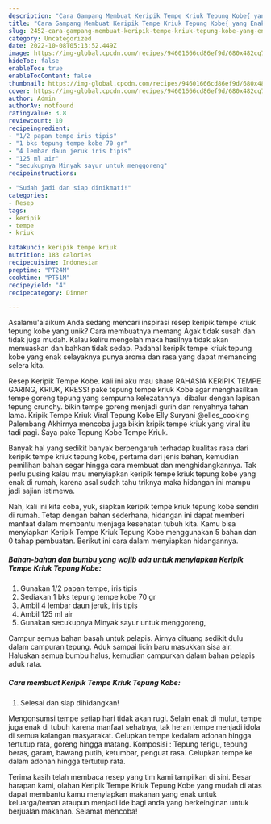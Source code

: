 ```yaml
---
description: "Cara Gampang Membuat Keripik Tempe Kriuk Tepung Kobe{ yang Enak"
title: "Cara Gampang Membuat Keripik Tempe Kriuk Tepung Kobe{ yang Enak"
slug: 2452-cara-gampang-membuat-keripik-tempe-kriuk-tepung-kobe-yang-enak
category: Uncategorized
date: 2022-10-08T05:13:52.449Z
image: https://img-global.cpcdn.com/recipes/94601666cd86ef9d/680x482cq70/keripik-tempe-kriuk-tepung-kobe-foto-resep-utama.jpg
hideToc: false
enableToc: true
enableTocContent: false
thumbnail: https://img-global.cpcdn.com/recipes/94601666cd86ef9d/680x482cq70/keripik-tempe-kriuk-tepung-kobe-foto-resep-utama.jpg
cover: https://img-global.cpcdn.com/recipes/94601666cd86ef9d/680x482cq70/keripik-tempe-kriuk-tepung-kobe-foto-resep-utama.jpg
author: Admin
authorAv: notfound
ratingvalue: 3.8
reviewcount: 10
recipeingredient:
- "1/2 papan tempe iris tipis"
- "1 bks tepung tempe kobe 70 gr"
- "4 lembar daun jeruk iris tipis"
- "125 ml air"
- "secukupnya Minyak sayur untuk menggoreng"
recipeinstructions:

- "Sudah jadi dan siap dinikmati!"
categories:
- Resep
tags:
- keripik
- tempe
- kriuk

katakunci: keripik tempe kriuk 
nutrition: 183 calories
recipecuisine: Indonesian
preptime: "PT24M"
cooktime: "PT51M"
recipeyield: "4"
recipecategory: Dinner

---
```



Asalamu'alaikum Anda sedang mencari inspirasi resep keripik tempe kriuk tepung kobe yang unik? Cara membuatnya memang Agak tidak susah dan tidak juga mudah. Kalau keliru mengolah maka hasilnya tidak akan memuaskan dan bahkan tidak sedap. Padahal keripik tempe kriuk tepung kobe yang enak selayaknya punya aroma dan rasa yang dapat memancing selera kita.


Resep Keripik Tempe Kobe. kali ini aku mau share RAHASIA KERIPIK TEMPE GARING, KRIUK, KRESS! pake tepung tempe kriuk Kobe agar menghasilkan tempe goreng tepung yang sempurna kelezatannya. dibalur dengan lapisan tepung crunchy. bikin tempe goreng menjadi gurih dan renyahnya tahan lama. Kripik Tempe Kriuk Viral Tepung Kobe Elly Suryani @elles_cooking Palembang Akhirnya mencoba juga bikin kripik tempe kriuk yang viral itu tadi pagi. Saya pake Tepung Kobe Tempe Kriuk.

Banyak hal yang sedikit banyak berpengaruh terhadap kualitas rasa dari keripik tempe kriuk tepung kobe, pertama dari jenis bahan, kemudian pemilihan bahan segar hingga cara membuat dan menghidangkannya. Tak perlu pusing kalau mau menyiapkan keripik tempe kriuk tepung kobe yang enak di rumah, karena asal sudah tahu triknya maka hidangan ini mampu jadi sajian istimewa.


Nah, kali ini kita coba, yuk, siapkan keripik tempe kriuk tepung kobe sendiri di rumah. Tetap dengan bahan sederhana, hidangan ini dapat memberi manfaat dalam membantu menjaga kesehatan tubuh kita. Kamu bisa menyiapkan Keripik Tempe Kriuk Tepung Kobe menggunakan 5 bahan dan 0 tahap pembuatan. Berikut ini cara dalam menyiapkan hidangannya.

<!--inarticleads1-->

##### Bahan-bahan dan bumbu yang wajib ada untuk menyiapkan Keripik Tempe Kriuk Tepung Kobe:

1. Gunakan 1/2 papan tempe, iris tipis
1. Sediakan 1 bks tepung tempe kobe 70 gr
1. Ambil 4 lembar daun jeruk, iris tipis
1. Ambil 125 ml air
1. Gunakan secukupnya Minyak sayur untuk menggoreng,


Campur semua bahan basah untuk pelapis. Airnya dituang sedikit dulu dalam campuran tepung. Aduk sampai licin baru masukkan sisa air. Haluskan semua bumbu halus, kemudian campurkan dalam bahan pelapis aduk rata. 

<!--inarticleads2-->

##### Cara membuat Keripik Tempe Kriuk Tepung Kobe:


1. Selesai dan siap dihidangkan!

Mengonsumsi tempe setiap hari tidak akan rugi. Selain enak di mulut, tempe juga enak di tubuh karena manfaat sehatnya, tak heran tempe menjadi idola di semua kalangan masyarakat. Celupkan tempe kedalam adonan hingga tertutup rata, goreng hingga matang. Komposisi : Tepung terigu, tepung beras, garam, bawang putih, ketumbar, penguat rasa. Celupkan tempe ke dalam adonan hingga tertutup rata. 

Terima kasih telah membaca resep yang tim kami tampilkan di sini. Besar harapan kami, olahan Keripik Tempe Kriuk Tepung Kobe yang mudah di atas dapat membantu kamu menyiapkan makanan yang enak untuk keluarga/teman ataupun menjadi ide bagi anda yang berkeinginan untuk berjualan makanan. Selamat mencoba!
